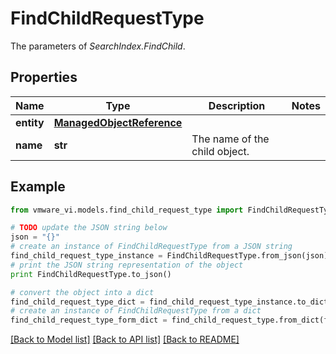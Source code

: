 # FindChildRequestType

The parameters of *SearchIndex.FindChild*. 

## Properties
Name | Type | Description | Notes
------------ | ------------- | ------------- | -------------
**entity** | [**ManagedObjectReference**](ManagedObjectReference.md) |  | 
**name** | **str** | The name of the child object.  | 

## Example

```python
from vmware_vi.models.find_child_request_type import FindChildRequestType

# TODO update the JSON string below
json = "{}"
# create an instance of FindChildRequestType from a JSON string
find_child_request_type_instance = FindChildRequestType.from_json(json)
# print the JSON string representation of the object
print FindChildRequestType.to_json()

# convert the object into a dict
find_child_request_type_dict = find_child_request_type_instance.to_dict()
# create an instance of FindChildRequestType from a dict
find_child_request_type_form_dict = find_child_request_type.from_dict(find_child_request_type_dict)
```
[[Back to Model list]](../README.md#documentation-for-models) [[Back to API list]](../README.md#documentation-for-api-endpoints) [[Back to README]](../README.md)


